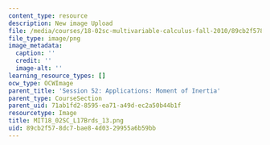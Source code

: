```yaml
---
content_type: resource
description: New image Upload
file: /media/courses/18-02sc-multivariable-calculus-fall-2010/89cb2f578dc7bae84d0329955a6b59bb_MIT18_02SC_L17Brds_13.png
file_type: image/png
image_metadata:
  caption: ''
  credit: ''
  image-alt: ''
learning_resource_types: []
ocw_type: OCWImage
parent_title: 'Session 52: Applications: Moment of Inertia'
parent_type: CourseSection
parent_uid: 71ab1fd2-8595-ea71-a49d-ec2a50b44b1f
resourcetype: Image
title: MIT18_02SC_L17Brds_13.png
uid: 89cb2f57-8dc7-bae8-4d03-29955a6b59bb
---
```

